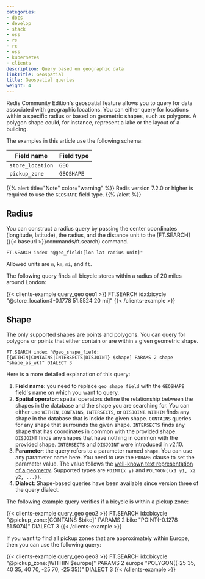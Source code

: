 ```yaml
---
categories:
- docs
- develop
- stack
- oss
- rs
- rc
- oss
- kubernetes
- clients
description: Query based on geographic data
linkTitle: Geospatial
title: Geospatial queries
weight: 4
---
```


Redis Community Edition's geospatial feature allows you to query for data associated with geographic locations. You can either query for locations within a specific radius or based on geometric shapes, such as polygons. A polygon shape could, for instance, represent a lake or the layout of a building.

The examples in this article use the following schema:

| Field name       | Field type   |
| --------------   | ----------   |
| `store_location` | `GEO`        |
| `pickup_zone`    | `GEOSHAPE`   |


{{% alert title="Note" color="warning" %}}
Redis version 7.2.0 or higher is required to use the `GEOSHAPE` field type.
{{% /alert  %}}

## Radius

You can construct a radius query by passing the center coordinates (longitude, latitude), the radius, and the distance unit to the [FT.SEARCH]({{< baseurl >}}commands/ft.search) command.

```
FT.SEARCH index "@geo_field:[lon lat radius unit]"
```

Allowed units are `m`, `km`, `mi`, and `ft`.

The following query finds all bicycle stores within a radius of 20 miles around London:

{{< clients-example query_geo geo1 >}}
FT.SEARCH idx:bicycle "@store_location:[-0.1778 51.5524 20 mi]"
{{< /clients-example >}}

## Shape

The only supported shapes are points and polygons. You can query for polygons or points that either contain or are within a given geometric shape.

```
FT.SEARCH index "@geo_shape_field:[{WITHIN|CONTAINS|INTERSECTS|DISJOINT} $shape] PARAMS 2 shape "shape_as_wkt" DIALECT 3
```

Here is a more detailed explanation of this query:

1. **Field name**: you need to replace `geo_shape_field` with the `GEOSHAPE` field's name on which you want to query.
2. **Spatial operator**: spatial operators define the relationship between the shapes in the database and the shape you are searching for. You can either use `WITHIN`, `CONTAINS`, `INTERSECTS`, or `DISJOINT`. `WITHIN` finds any shape in the database that is inside the given shape. `CONTAINS` queries for any shape that surrounds the given shape. `INTERSECTS` finds any shape that has coordinates in common with the provided shape. `DISJOINT` finds any shapes that have nothing in common with the provided shape. `INTERSECTS` and `DISJOINT` were introduced in v2.10.
3. **Parameter**: the query refers to a parameter named `shape`. You can use any parameter name here. You need to use the `PARAMS` clause to set the parameter value. The value follows the [well-known text representation of a geometry](https://en.wikipedia.org/wiki/Well-known_text_representation_of_geometry). Supported types are `POINT(x y)` and `POLYGON((x1 y1, x2 y2, ...))`.
4. **Dialect**: Shape-based queries have been available since version three of the query dialect.

The following example query verifies if a bicycle is within a pickup zone:

{{< clients-example query_geo geo2 >}}
FT.SEARCH idx:bicycle "@pickup_zone:[CONTAINS $bike]" PARAMS 2 bike "POINT(-0.1278 51.5074)" DIALECT 3
{{< /clients-example >}}

If you want to find all pickup zones that are approximately within Europe, then you can use the following query:

{{< clients-example query_geo geo3 >}}
FT.SEARCH idx:bicycle "@pickup_zone:[WITHIN $europe]" PARAMS 2 europe "POLYGON((-25 35, 40 35, 40 70, -25 70, -25 35))" DIALECT 3
{{< /clients-example >}}